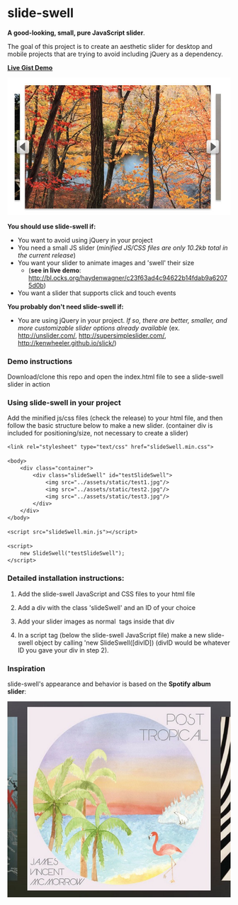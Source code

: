 # slide-swell

**A good-looking, small, pure JavaScript slider**.

The goal of this project is to create an aesthetic slider for desktop and mobile projects that are trying to avoid including jQuery as a dependency.

[**Live Gist Demo**](http://bl.ocks.org/haydenwagner/c23f63ad4c94622b14fdab9a62075d0b)

![slide-swell example](assets/static/slide-swell.jpg) 

**You should use slide-swell if:**
 - You want to avoid using jQuery in your project
 - You need a small JS slider (*minified JS/CSS files are only 10.2kb total in the current release*)
 - You want your slider to animate images and 'swell' their size
   - (**see in live demo**: http://bl.ocks.org/haydenwagner/c23f63ad4c94622b14fdab9a62075d0b)
 - You want a slider that supports click and touch events

**You probably don't need slide-swell if:**
 - You are using jQuery in your project. *If so, there are better, smaller, and more customizable slider options already available* (ex. http://unslider.com/, http://supersimpleslider.com/, http://kenwheeler.github.io/slick/)
 
 

### Demo instructions
Download/clone this repo and open the index.html file to see a slide-swell slider in action

### Using slide-swell in your project
Add the minified js/css files (check the release) to your html file, and then follow the basic structure below to make a new slider.
(container div is included for positioning/size, not necessary to create a slider)

    <link rel="stylesheet" type="text/css" href="slideSwell.min.css">
    
    <body>
        <div class="container">
            <div class="slideSwell" id="testSlideSwell">
                <img src="../assets/static/test1.jpg"/>
                <img src="../assets/static/test2.jpg"/>
                <img src="../assets/static/test3.jpg"/>
            </div>
        </div>
    </body>

    <script src="slideSwell.min.js"></script>
    
    <script>
        new SlideSwell("testSlideSwell");
    </script>


### Detailed installation instructions:

1. Add the slide-swell JavaScript and CSS files to your html file

2. Add a div with the class 'slideSwell' and an ID of your choice

3. Add your slider images as normal <img> tags inside that div

4. In a script tag (below the slide-swell JavaScript file) make a new slide-swell object by calling 'new SlideSwell([divID]) (divID would be whatever ID you gave your div in step 2). 



### Inspiration

slide-swell's appearance and behavior is based on the **Spotify album slider**:

![spotify inspiration slider](assets/static/spotify.jpg)



